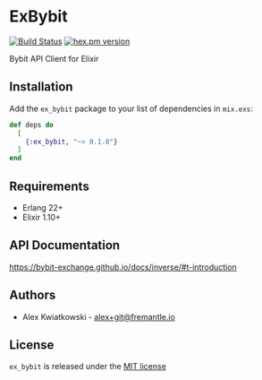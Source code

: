 # ExBybit
[![Build Status](https://github.com/fremantle-capital/ex_bybit/workflows/test/badge.svg?branch=main)](https://github.com/fremantle-capital/ex_bybit/actions?query=workflow%3Atest)
[![hex.pm version](https://img.shields.io/hexpm/v/ex_bybit.svg?style=flat)](https://hex.pm/packages/ex_bybit)

Bybit API Client for Elixir

## Installation

Add the `ex_bybit` package to your list of dependencies in `mix.exs`:

```elixir
def deps do
  [
    {:ex_bybit, "~> 0.1.0"}
  ]
end
```

## Requirements

- Erlang 22+
- Elixir 1.10+

## API Documentation

https://bybit-exchange.github.io/docs/inverse/#t-introduction

## Authors

* Alex Kwiatkowski - alex+git@fremantle.io

## License

`ex_bybit` is released under the [MIT license](./LICENSE)
